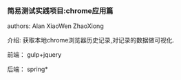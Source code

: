 ### 简易测试实践项目:chrome应用篇

authors:
    Alan
    XiaoWen
    ZhaoXiong

介绍:
    获取本地chrome浏览器历史记录,对记录的数据做可视化.

前端：
    gulp+jquery

后端：
    spring*

